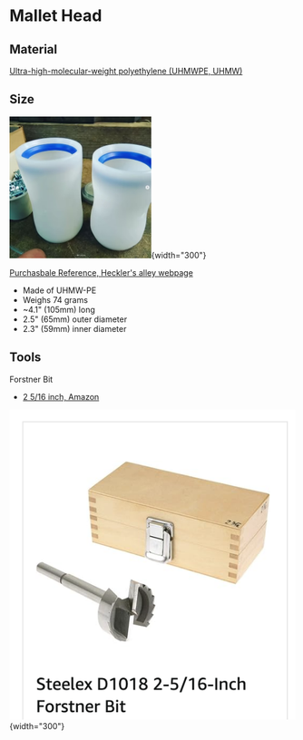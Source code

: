 # Mallet Head

## Material

[Ultra-high-molecular-weight polyethylene (UHMWPE, UHMW)](https://en.wikipedia.org/wiki/Ultra-high-molecular-weight_polyethylene)



## Size

![alt text](image-1.png){width="300"}

[Purchasbale Reference, Heckler's alley webpage](https://hecklersalley.com/collections/bike-polo-heads/products/simone-105a)

- Made of UHMW-PE
- Weighs 74 grams
- ~4.1" (105mm) long
- 2.5" (65mm) outer diameter
- 2.3" (59mm) inner diameter

## Tools

Forstner Bit 

- [2 5/16 inch, Amazon](https://www.amazon.com/gp/product/B0000DD1LI/ref=ox_sc_saved_image_7?smid=&psc=1)

![alt text](image.png){width="300"}